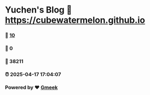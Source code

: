 # Yuchen's Blog :link: https://cubewatermelon.github.io 
### :page_facing_up: [10](https://cubewatermelon.github.io/tag.html) 
### :speech_balloon: 0 
### :hibiscus: 38211 
### :alarm_clock: 2025-04-17 17:04:07 
### Powered by :heart: [Gmeek](https://github.com/Meekdai/Gmeek)
